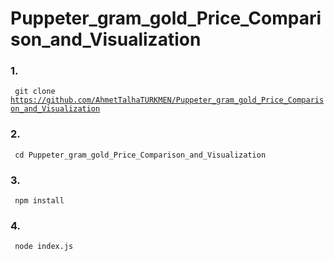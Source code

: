 # Puppeter_gram_gold_Price_Comparison_and_Visualization

### 1. 
<Code> git clone https://github.com/AhmetTalhaTURKMEN/Puppeter_gram_gold_Price_Comparison_and_Visualization </Code>

### 2. 
<Code> cd Puppeter_gram_gold_Price_Comparison_and_Visualization </Code>

### 3. 
<Code> npm install </Code>

### 4. 
<Code> node index.js </Code>
